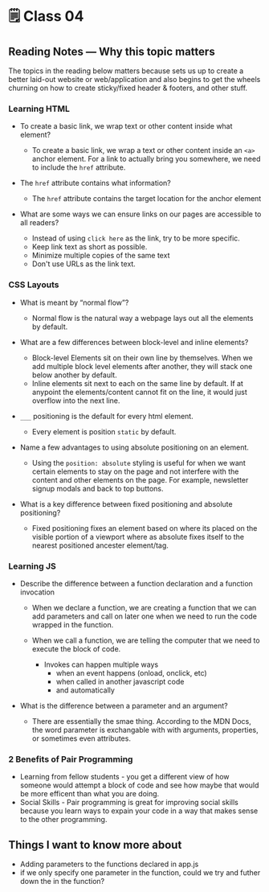 # 🗒️ Class 04

## Reading Notes &mdash; Why this topic matters

The topics in the reading below matters because sets us up to create a better laid-out website or web/application and also begins to get the wheels churning on how to create sticky/fixed header & footers, and other stuff.

### Learning HTML

- To create a basic link, we wrap text or other content inside what element?
  - To create a basic link, we wrap a text or other content inside an `<a>` anchor element. For a link to actually bring you somewhere, we need to include the `href` attribute.

- The `href` attribute contains what information?
  - The `href` attribute contains the target location for the anchor element

- What are some ways we can ensure links on our pages are accessible to all readers?
  - Instead of using `click here` as the link, try to be more specific.
  - Keep link text as short as possible.
  - Minimize multiple copies of the same text
  - Don't use URLs as the link text.

### CSS Layouts

- What is meant by “normal flow”?
  - Normal flow is the natural way a webpage lays out all the elements by default.

- What are a few differences between block-level and inline elements?
  - Block-level Elements sit on their own line by themselves. When we add multiple block level elements after another, they will stack one below another by default.
  - Inline elements sit next to each on the same line by default. If at anypoint the elements/content cannot fit on the line, it would just overflow into the next line.

- `___` positioning is the default for every html element.
  - Every element is position `static` by default.

- Name a few advantages to using absolute positioning on an element.
  - Using the `position: absolute` styling is useful for when we want certain elements to stay on the page and not interfere with the content and other elements on the page. For example, newsletter signup modals and back to top buttons.

- What is a key difference between fixed positioning and absolute positioning?
  - Fixed positioning fixes an element based on where its placed on the visible portion of a viewport where as absolute fixes itself to the nearest positioned ancester element/tag.

### Learning JS

- Describe the difference between a function declaration and a function invocation
  - When we declare a function, we are creating a function that we can add parameters and call on later one when we need to run the code wrapped in the function.

  - When we call a function, we are telling the computer that we need to execute the block of code.  
  
    - Invokes can happen multiple ways
      - when an event happens (onload, onclick, etc)
      - when called in another javascript code
      - and automatically

- What is the difference between a parameter and an argument?
  - There are essentially the smae thing. According to the MDN Docs, the word parameter is exchangable with with arguments, properties, or sometimes even attributes.

### 2 Benefits of Pair Programming

- Learning from fellow students - you get a different view of how someone would attempt a block of code and see how maybe that would be more efficent than what you are doing.
- Social Skills - Pair programming is great for improving social skills because you learn ways to expain your code in a way that makes sense to the other programming.

## Things I want to know more about

- Adding parameters to the functions declared in app.js
- if we only specify one parameter in the function, could we try and futher down the in the function?

